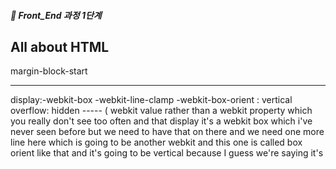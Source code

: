 ##### 🍑  Front_End 과정 1단계 
## All about HTML 


margin-block-start

------------------
display:-webkit-box
-webkit-line-clamp 
-webkit-box-orient : vertical
overflow: hidden
----- ( webkit value rather than a webkit property which you really don't see too often and that display it's a webkit box which i've never seen before but we need to have that on there and we need one more line here which is going to be another webkit and this one is called box orient like that and it's going to be vertical because I guess we're saying it's 
